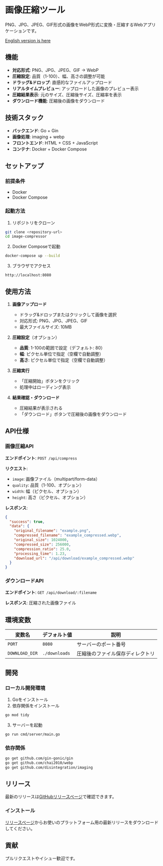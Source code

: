 # 画像圧縮ツール

PNG、JPG、JPEG、GIF形式の画像をWebP形式に変換・圧縮するWebアプリケーションです。

[English version is here](README.md)

## 機能

- **対応形式**: PNG、JPG、JPEG、GIF → WebP
- **圧縮設定**: 品質（1-100）、幅、高さの調整が可能
- **ドラッグ&ドロップ**: 直感的なファイルアップロード
- **リアルタイムプレビュー**: アップロードした画像のプレビュー表示
- **圧縮結果表示**: 元のサイズ、圧縮後サイズ、圧縮率を表示
- **ダウンロード機能**: 圧縮後の画像をダウンロード

## 技術スタック

- **バックエンド**: Go + Gin
- **画像処理**: imaging + webp
- **フロントエンド**: HTML + CSS + JavaScript
- **コンテナ**: Docker + Docker Compose

## セットアップ

### 前提条件

- Docker
- Docker Compose

### 起動方法

1. リポジトリをクローン
```bash
git clone <repository-url>
cd image-compressor
```

2. Docker Composeで起動
```bash
docker-compose up --build
```

3. ブラウザでアクセス
```
http://localhost:8080
```

## 使用方法

1. **画像アップロード**
   - ドラッグ&ドロップまたはクリックして画像を選択
   - 対応形式: PNG、JPG、JPEG、GIF
   - 最大ファイルサイズ: 10MB

2. **圧縮設定**（オプション）
   - **品質**: 1-100の範囲で設定（デフォルト: 80）
   - **幅**: ピクセル単位で指定（空欄で自動調整）
   - **高さ**: ピクセル単位で指定（空欄で自動調整）

3. **圧縮実行**
   - 「圧縮開始」ボタンをクリック
   - 処理中はローディング表示

4. **結果確認・ダウンロード**
   - 圧縮結果が表示される
   - 「ダウンロード」ボタンで圧縮後の画像をダウンロード

## API仕様

### 画像圧縮API

**エンドポイント**: `POST /api/compress`

**リクエスト**:
- `image`: 画像ファイル（multipart/form-data）
- `quality`: 品質（1-100、オプション）
- `width`: 幅（ピクセル、オプション）
- `height`: 高さ（ピクセル、オプション）

**レスポンス**:
```json
{
  "success": true,
  "data": {
    "original_filename": "example.png",
    "compressed_filename": "example_compressed.webp",
    "original_size": 1024000,
    "compressed_size": 256000,
    "compression_ratio": 25.0,
    "processing_time": 1.23,
    "download_url": "/api/download/example_compressed.webp"
  }
}
```

### ダウンロードAPI

**エンドポイント**: `GET /api/download/:filename`

**レスポンス**: 圧縮された画像ファイル

## 環境変数

| 変数名 | デフォルト値 | 説明 |
|--------|-------------|------|
| `PORT` | `8080` | サーバーのポート番号 |
| `DOWNLOAD_DIR` | `./downloads` | 圧縮後のファイル保存ディレクトリ |

## 開発

### ローカル開発環境

1. Goをインストール
2. 依存関係をインストール
```bash
go mod tidy
```

3. サーバーを起動
```bash
go run cmd/server/main.go
```

### 依存関係

```bash
go get github.com/gin-gonic/gin
go get github.com/chai2010/webp
go get github.com/disintegration/imaging
```

## リリース

最新のリリースは[GitHubリリースページ](https://github.com/shinya/image-compressor/releases)で確認できます。

### インストール

[リリースページ](https://github.com/shinya/image-compressor/releases)からお使いのプラットフォーム用の最新リリースをダウンロードしてください。

## 貢献

プルリクエストやイシュー歓迎です。 